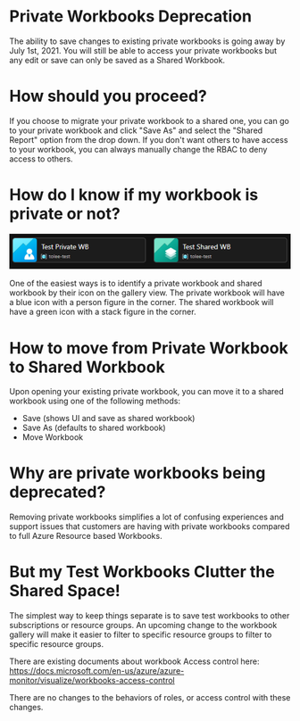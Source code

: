 # Private Workbooks Deprecation
The ability to save changes to existing private workbooks is going away by July 1st, 2021. You will still be able to access your private workbooks but any edit or save can only be saved as a Shared Workbook. 

# How should you proceed?
If you choose to migrate your private workbook to a shared one, you can go to your private workbook and click "Save As" and select the "Shared Report" option from the drop down. If you don't want others to have access to your workbook, you can always manually change the RBAC to deny access to others.

# How do I know if my workbook is private or not?
![Private vs Shared Workbook](../Images/PrivateVsSharedWB.png)

One of the easiest ways is to identify a private workbook and shared workbook by their icon on the gallery view. The private workbook will have a blue icon with a person figure in the corner. The shared workbook will have a green icon with a stack figure in the corner.

# How to move from Private Workbook to Shared Workbook
Upon opening your existing private workbook, you can move it to a shared workbook using one of the following methods:
- Save (shows UI and save as shared workbook)
- Save As (defaults to shared workbook)
- Move Workbook

# Why are private workbooks being deprecated?
Removing private workbooks simplifies a lot of confusing experiences and support issues that customers are having with private workbooks compared to full Azure Resource based Workbooks.

# But my Test Workbooks Clutter the Shared Space!
The simplest way to keep things separate is to save test workbooks to other subscriptions or resource groups. An upcoming change to the workbook gallery will make it easier to filter to specific resource groups to filter to specific resource groups.

There are existing documents about workbook Access control here:
https://docs.microsoft.com/en-us/azure/azure-monitor/visualize/workbooks-access-control

There are no changes to the behaviors of roles, or access control with these changes.